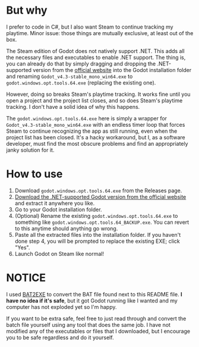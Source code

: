 # But why
I prefer to code in C#, but I also want Steam to continue tracking my playtime. Minor issue: those things are mutually exclusive, at least out of the box.

The Steam edition of Godot does not natively support .NET. This adds all the necessary files and executables to enable .NET support. The thing is, you can already do that by simply dragging and dropping the .NET-supported version from the [official website](https://godotengine.org/download/windows/) into the Godot installation folder and renaming `Godot_v4.3-stable_mono_win64.exe` to `godot.windows.opt.tools.64.exe` (replacing the existing one).

However, doing so breaks Steam's playtime tracking. It works fine until you open a project and the project list closes, and so does Steam's playtime tracking. I don't have a solid idea of why this happens.

The `godot.windows.opt.tools.64.exe` here is simply a wrapper for `Godot_v4.3-stable_mono_win64.exe` with an endless timer loop that forces Steam to continue recognizing the app as still running, even when the project list has been closed. It's a hacky workaround, but I, as a software developer, must find the most obscure problems and find an appropriately janky solution for it.

# How to use
1. Download `godot.windows.opt.tools.64.exe` from the Releases page.
2. [Download the .NET-supported Godot version from the official website](https://godotengine.org/download/windows/) and extract it anywhere you like.
3. Go to your Godot installation folder.
4. (Optional) Rename the existing `godot.windows.opt.tools.64.exe` to something like `godot.windows.opt.tools.64_BACKUP.exe`. You can revert to this anytime should anything go wrong.
5. Paste all the extracted files into the installation folder. If you haven't done step 4, you will be prompted to replace the existing EXE; click "Yes".
6. Launch Godot on Steam like normal!

# NOTICE
I used [BAT2EXE](https://www.bat2exe.net/) to convert the BAT file found next to this README file. **I have no idea if it's safe**, but it got Godot running like I wanted and my computer has not exploded yet so I'm happy.

If you want to be extra safe, feel free to just read through and convert the batch file yourself using any tool that does the same job. I have not modified any of the executables or files that I downloaded, but I encourage you to be safe regardless and do it yourself.